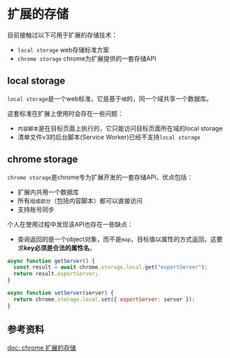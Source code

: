 # 扩展的存储

目前接触过以下可用于扩展的存储技术：

- `local storage` web存储标准方案
- `chrome storage` chrome为扩展提供的一套存储API

## local storage

`local storage`是一个web标准，它是基于`域`的，同一个域共享一个数据库。

这套标准在扩展上使用时会存在一些问题：

- `内容脚本`是在目标页面上执行的，它只能访问目标页面所在域的local storage
- 清单文件v3的后台脚本(Service Worker)已经不支持`local storage`

## chrome storage

`chrome storage`是chrome专为扩展开发的一套存储API，优点包括：

- 扩展内共用一个数据库
- 所有`组成部分`（包括内容脚本）都可以直接访问
- 支持账号同步

个人在使用过程中发现该API也存在一些缺点：

- 查询返回的是一个object对象，而不是`map`，目标值以属性的方式返回，这要求**key必须是合法的属性名**。

```js
async function getServer() {
  const result = await chrome.storage.local.get("exportServer");
  return result.exportServer;
}

async function setServer(server) {
  return chrome.storage.local.set({ exportServer: server });
}
```

## 参考资料

[doc: chrome 扩展的存储](https://developer.chrome.com/docs/extensions/reference/storage/)
